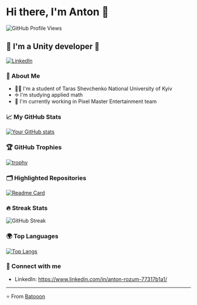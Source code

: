 # Hi there, I'm Anton 👋

![GitHub Profile Views](https://komarev.com/ghpvc/?username=Batooon&color=blue)

## 🌱 I'm a Unity developer 🚀

[![LinkedIn](https://img.shields.io/badge/-LinkedIn-blue?style=flat-square&logo=Linkedin&logoColor=white&link=https://www.linkedin.com/in/anton-rozum-77317b1a1/)](https://www.linkedin.com/in/anton-rozum-77317b1a1/)

### 📖 About Me

- 👨‍🎓 I'm a student of Taras Shevchenko National University of Kyiv
- ➗ I'm studying applied math
- 🔭 I'm currently working in Pixel Master Entertainment team

### 📈 My GitHub Stats

[![Your GitHub stats](https://github-readme-stats.vercel.app/api?username=Batooon&show_icons=true&theme=radical)](https://github.com/Batooon/github-readme-stats)

### 🏆 GitHub Trophies

[![trophy](https://github-profile-trophy.vercel.app/?username=Batooon&theme=nord&column=7)](https://github.com/ryo-ma/github-profile-trophy)

### 🗂️ Highlighted Repositories

[![Readme Card](https://github-readme-stats.vercel.app/api/pin/?username=Batooon&repo=Arcanoid&theme=vue)](https://github.com/Batooon/Arcanoid)

### 🔥 Streak Stats

![GitHub Streak](https://github-readme-streak-stats.herokuapp.com/?user=Batooon&theme=dark)

### 🌍 Top Languages

[![Top Langs](https://github-readme-stats.vercel.app/api/top-langs/?username=Batooon&layout=compact)](https://github.com/Batooon/github-readme-stats)

### 🤝 Connect with me

- LinkedIn: https://www.linkedin.com/in/anton-rozum-77317b1a1/

---

⭐️ From [Batooon](https://github.com/Batooon)
